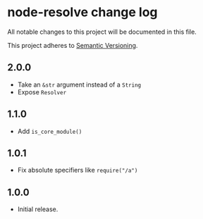 # node-resolve change log

All notable changes to this project will be documented in this file.

This project adheres to [Semantic Versioning](http://semver.org/).

## 2.0.0
* Take an `&str` argument instead of a `String`
* Expose `Resolver`

## 1.1.0
* Add `is_core_module()`

## 1.0.1
* Fix absolute specifiers like `require("/a")`

## 1.0.0
* Initial release.
